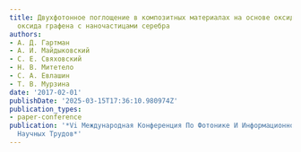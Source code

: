 ```yaml
---
title: Двухфотонное поглощение в композитных материалах на основе оксида графена и
  оксида графена с наночастицами серебра
authors:
- А. Д. Гартман
- А. И. Майдыковский
- С. Е. Свяховский
- Н. В. Митетело
- С. А. Евлашин
- Т. В. Мурзина
date: '2017-02-01'
publishDate: '2025-03-15T17:36:10.980974Z'
publication_types:
- paper-conference
publication: '*Vi Международная Конференция По Фотонике И Информационной Оптике. Сборник
  Научных Трудов*'
---
```

